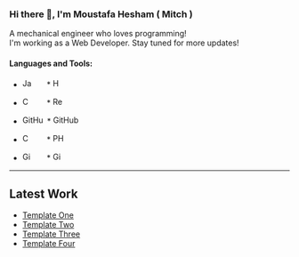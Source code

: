 ### Hi there 👋, I'm Moustafa Hesham ( Mitch )

A mechanical engineer who loves programming! <br>
 I'm working as a Web Developer. Stay tuned for more updates!
 
 #### **Languages and Tools:**

* <img src="https://www.freepnglogos.com/uploads/javascript-png/javascript-vector-logo-yellow-png-transparent-javascript-vector-12.png" alt="JavaScript Logo" width="16" height="16">  &nbsp; &nbsp; &nbsp; * <img src="https://upload.wikimedia.org/wikipedia/commons/thumb/6/61/HTML5_logo_and_wordmark.svg/512px-HTML5_logo_and_wordmark.svg.png" alt="HTML5 Logo" width="16" height="16">

* <img src="https://upload.wikimedia.org/wikipedia/commons/thumb/d/d5/CSS3_logo_and_wordmark.svg/1200px-CSS3_logo_and_wordmark.svg.png" alt="CSS3 Logo" width="16" height="16"> &nbsp; &nbsp; &nbsp; * <img src="https://upload.wikimedia.org/wikipedia/commons/thumb/a/a7/React-icon.svg/2300px-React-icon.svg.png" alt="React Logo" width="20" height="16">

* <img src="https://user-images.githubusercontent.com/113013570/231018952-1e4dbb69-c32d-4c98-ba3d-aa71d6925550.png" alt="GitHub Logo" width="40" height="16"> * <img src="https://github.com/moustafa-hesham/moustafa-hesham/assets/113013570/f43830ca-6d96-435e-bdf1-72523294ae77" alt="GitHub Logo" width="80" height="16">

* <img src="https://upload.wikimedia.org/wikipedia/commons/thumb/1/18/ISO_C%2B%2B_Logo.svg/1822px-ISO_C%2B%2B_Logo.svg.png" alt="C++ Logo" width="16" height="16"> &nbsp; &nbsp; &nbsp; * <img src="https://cdn.worldvectorlogo.com/logos/php-1.svg" alt="PHP Logo" width="24" height="16">

* <img src="https://user-images.githubusercontent.com/113013570/231019066-ef8ce37f-481c-4f4c-89db-a0e50d9aed64.png" alt="GitHub Logo" width="16" height="16"> &nbsp; &nbsp; &nbsp;  * <img src="https://user-images.githubusercontent.com/113013570/231019150-ffa09bff-183a-4865-8f81-201730364483.svg" alt="GitHub Logo" width="16" height="16">


<hr>
<h2> Latest Work </h2>
<ul>
 <li><a href="https://moustafa-hesham.github.io/Template-1--Leon---HTML-CSS-/">Template One</a></li>
 <li><a href="https://moustafa-hesham.github.io/Template-2-HTML-CSS/">Template Two</a></li>
 <li><a href="https://moustafa-hesham.github.io/Template-3---HTML-CSS-/">Template Three</a></li>
 <li><a href="https://moustafa-hesham.github.io/template-4/">Template Four</a></li>

</ul>


